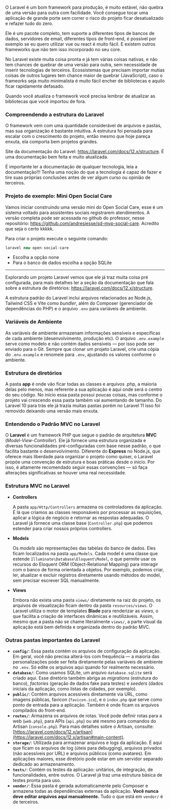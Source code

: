 O Laravel é um bom framework para produção, é muito estável, não quebra de uma versão para outra com facilidade. Você consegue tocar uma aplicação de grande porte sem correr o risco do projeto ficar desatualizado e refazer tudo do zero. 

Ele é um pacote completo, tem suporte a diferentes tipos de bancos de dados, servidores de email, diferentes tipos de front-end, é possível por exemplo se eu quero utilizar vue ou react é muito fácil. E existem outros frameworks que não tem isso incorporado no seu core.

No Laravel existe muita coisa pronta e já tem várias coisas nativas, e não tem chances de quebrar de uma versão para outra, sem necessidade de inserir tecnologias de terceiros. Ecossistemas que precisam importar mutias coisas de outros lugares tem chance maior de quebrar (JavaScript), caso o frameorks seja muito minimalista é muito fácil encher de bibliotecas e aquilo ficar rapidamente defasado.

Quando você atualiza o framework você precisa lembrar de atualizar as bibliotecas que você importou de fora.

### Compreendendo a estrutura do Laravel

O framework vem com uma quantidade considerável de arquivos e pastas, mas sua organização é bastante intuitiva. A estrutura foi pensada para escalar com o crescimento do projeto, então mesmo que hoje pareça enxuta, ela comporta bem projetos grandes.

Site da documentação do Laravel: https://laravel.com/docs/12.x/structure. É uma documentação bem feita e muito atualizada.

É importante ler a documentação de qualquer tecnologia, leia a documentação!!! Tenha uma noção do que a tecnologia é capaz de fazer e tire suas próprias conclusões antes de ver algum curso ou  opinião de terceiros.

### Projeto de exemplo: Mini Open Social Care

Vamos iniciar construindo uma versão mini do Open Social Care, esse é um sistema voltado para assistentes sociais registrarem atendimentos. A versão completa pode ser acessada no github do professor, nesse repositório: https://github.com/andresjesse/sd-mvp-social-care. Acredito que seja o certo kkkkk.

Para criar o projeto execute o seguinte comando:

```jsx
laravel new open-social-care
```

- Escolha a opção none
- Para o banco de dados escolha a opção SQLite

---

Explorando um projeto Laravel vemos que ele já traz muita coisa pré configurada, para mais detalhes ler a seção da documentação que fala sobre a estrutura de diretórios: https://laravel.com/docs/12.x/structure.

A estrutura padrão do Laravel inclui arquivos relacionados ao Node.js, Tailwind CSS e Vite como *bundler*, além do Composer (gerenciador de dependências do PHP) e o arquivo `.env` para variáveis de ambiente.

### Variáveis de Ambiente

As variáveis de ambiente armazenam informações sensíveis e específicas de cada ambiente (desenvolvimento, produção etc). O arquivo `.env.example` serve como modelo e não contém dados sensíveis — por isso pode ser enviado para o Git. Sempre que clonar um projeto Laravel, crie uma cópia do `.env.example` e renomeie para `.env`, ajustando os valores conforme o ambiente.

### Estrutura de diretórios

A pasta **app** é onde vão ficar todas as classes e arquivos .php, a maioria delas pelo menos, mas referente a sua aplicação é aqui onde será o centro do seu código. No início essa pasta possui poucas coisas, mas conforme o projeto vai crescendo essa pasta também vai aumentando de tamanho. Do Laravel 10 para trás ele já trazia muitas pastas porém no Laravel 11 isso foi removido deixando uma versão mais enxuta.

### Entendendo o Padrão MVC no Laravel

O **Laravel** é um framework PHP que segue o padrão de arquitetura **MVC** (*Model-View-Controller*). Ele já fornece uma estrutura organizada e diversas funcionalidades pré-configuradas com base nesse padrão, o que facilita bastante o desenvolvimento. Diferente do **Express** no Node.js, que oferece mais liberdade para organizar o projeto como quiser, o Laravel propõe uma convenção de estrutura e boas práticas desde o início. Por isso, é altamente recomendado seguir essas convenções — só faça alterações significativas se houver uma real necessidade.

### Estrutura MVC no Laravel

- **Controllers**
    
    A pasta `app/Http/Controllers` armazena os controladores da aplicação. É lá que criamos as classes responsáveis por processar as requisições, aplicar a lógica de negócio e retornar as respostas adequadas. O Laravel já fornece uma classe base (`Controller.php`) que podemos estender para criar nossos próprios controllers.
    
- **Models**
    
    Os *models* são representações das tabelas do banco de dados. Eles ficam localizados na pasta `app/Models`. Cada model é uma classe que estende `Illuminate\Database\Eloquent\Model`, o que permite usar os recursos do Eloquent ORM (Object-Relational Mapping) para interagir com o banco de forma orientada a objetos. Por exemplo, podemos criar, ler, atualizar e excluir registros diretamente usando métodos do model, sem precisar escrever SQL manualmente.
    
- **Views**
    
    Embora não exista uma pasta `views/` diretamente na raiz do projeto, os arquivos de visualização ficam dentro da pasta `resources/views`. O Laravel utiliza o motor de templates **Blade** para renderizar as *views*, o que facilita a criação de interfaces dinâmicas e reutilizáveis. Assim, mesmo que a pasta não se chame literalmente `views/`, a parte visual da aplicação está bem definida e organizada dentro do padrão MVC.
    

### Outras pastas importantes do Laravel

- **`config/`**: Essa pasta contém os arquivos de configuração da aplicação. Em geral, você não precisa alterá-los com frequência — a maioria das personalizações pode ser feita diretamente pelas variáveis de ambiente no `.env`. Só edite os arquivos aqui quando for realmente necessário.
- **`database/`**: Como usamos SQLite, um arquivo `database.sqlite` será criado aqui. Esse diretório também abriga as *migrations* (estrutura do banco), *factories* (geração de dados fake para testes) e *seeders* (dados iniciais da aplicação, como listas de cidades, por exemplo).
- **`public/`**: Contém arquivos acessíveis diretamente via URL, como imagens públicas, favicon (`favicon.ico`), e o `index.php` que serve como ponto de entrada para a aplicação. Também é onde ficam os arquivos compilados do front-end.
- **`routes/`**: Armazena os arquivos de rotas. Você pode definir rotas para a web (`web.php`), para APIs (`api.php`) ou até mesmo para comandos do Artisan (`console.php`). Para mais detalhes sobre o Artisan, consulte: [https://laravel.com/docs/12.x/artisan](https://laravel.com/docs/12.x/artisan#main-content).
- **`storage/`**: Utilizada para armazenar arquivos e logs da aplicação. É aqui que ficam os arquivos de log (úteis para debugging), arquivos privados (não acessíveis por URL) e arquivos públicos (como avatares). Em aplicações maiores, esse diretório pode estar em um servidor separado dedicado ao armazenamento.
- **`tests/`**: Contém os testes da aplicação: unitários, de integração, de funcionalidades, entre outros. O Laravel já traz uma estrutura básica de testes pronta para uso.
- **`vendor/`**: Essa pasta é gerada automaticamente pelo Composer e armazena todas as dependências externas da aplicação. **Você nunca deve editar arquivos aqui manualmente.** Tudo o que está em `vendor/` é de terceiros.